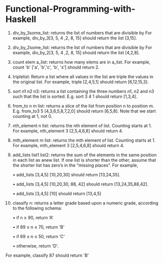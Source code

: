 # Functional-Programming-with-Haskell

1. div_by_3some_list: returns the list of numbers that are divisible by
For example, div_by_3[3, 5, 4 ,2, 8, 15] should return the list [3,15].

3. div_by_2some_list: returns the list of numbers that are divisible by
For example, div_by_2[3, 5, 4 ,2, 8, 15] should return the list [4,2,8].

4. count elem a_list: returns how many elems are in a_list.
For example, count 'b' ['a', 'b','c', 'b', 's'] should return 2.

5. triplelist: Return a list where all values in the list are triple the values in the original 
list. For example, triple [2,4,5,1] should return [6,12,15,3].

6. sort n1 n2 n3: returns a list containing the three numbers n1, n2 and n3 such that the
list is sorted. E.g. sort 3 4 1 should return [1,3,4].

7. from_to n m list: returns a slice of the list from position n to position m. E.g. 
from_to3 5 [4,3,6,5,8,7,2,0] should return [6,5,8]. Note that we start counting at 1, not 0.

8. nth_element n list: returns the nth element of list. Counting starts at 1. For example,
nth_element 3 [2,5,4,6,8] should return 4.

9. mth_element m list: returns the mth element of list. Counting starts at 1. For 
example, mth_element 3 [2,5,4,6,8] should return 4.

10. add_lists list1 list2: returns the sum of the elements in the same position in each list as 
anew list. If one list is shorter than the other, assume that the shorter list has zero’s in 
the “missing places”. For example,

    • add_lists [3,4,5] [10,20,30] should return [13,24,35].

    • add_lists [3,4,5] [10,20,30, 88, 42] should return [13,24,35,88,42].

    • add_lists [3,4,5] [10] should return [13,4,5]

11. classify n: returns a letter grade based upon a numeric grade, according to the 
following schema:

    • if n ≥ 90, return ‘A'

    • if 89 ≤ n ≤ 70, return 'B'

    • if 69 ≤ n ≤ 50, return ‘C'

    • otherwise, return 'D'.

For example, classify 87 should return 'B'
